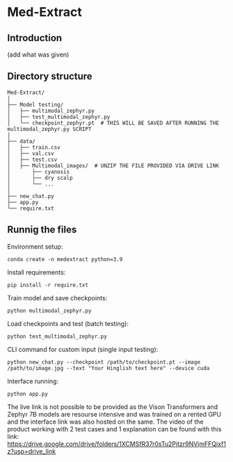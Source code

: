# Med-Extract

## Introduction
(add what was given)

## Directory structure
```
Med-Extract/
│
├── Model testing/                      
│   ├── multimodal_zephyr.py               
│   ├── test_multimodal_zephyr.py          
│   └── checkpoint_zephyr.pt  # THIS WILL BE SAVED AFTER RUNNING THE multimodal_zephyr.py SCRIPT              
│
├── data/                           
│   ├── train.csv                        
│   ├── val.csv                          
│   ├── test.csv                  
│   ├── Multimodal_images/  # UNZIP THE FILE PROVIDED VIA DRIVE LINK
│       ├── cyanosis
│       ├── dry scalp
│       └── ...              
│
├── new_chat.py                 
├── app.py                             
└── require.txt                        
```

## Runnig the files
Environment setup:
```
conda create -n medextract python=3.9
```
Install requirements:
```
pip install -r require.txt
```
Train model and save checkpoints:
```
python multimodal_zephyr.py
```
Load checkpoints and test (batch testing):
```
python test_multimodal_zephyr.py
```
CLI command for custom input (single input testing):
```
python new_chat.py --checkpoint /path/to/checkpoint.pt --image /path/to/image.jpg --text "Your Hinglish text here" --device cuda
```
Interface running: 
```
python app.py
```

The live link is not possible to be provided as the Vison Transformers and Zephyr 7B models are resourse intensive and was trained on a rented GPU and the interface link was also hosted on the same. The video of the product working with 2 test cases and 1 explanation can be found with this link: https://drive.google.com/drive/folders/1XCMSfR37r0sTu2Pjtzr9NVjmFFQixf1z?usp=drive_link
